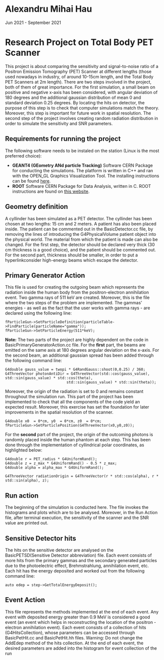 # Alexandru Mihai Hau
Jun 2021 - September 2021

# Research Project on Total Body PET Scanner

This project is about comparing the sensitivity and signal-to-noise ratio of a Positron Emission Tomography (PET) Scanner at different lengths (those used nowadays in industry, of around 10-15cm length, and the Total Body PET Scanners at 2m length). There are two steps involved in the project, both of them of great importance. For the first simulation, a small beam on positive and negative x-axis has been considered, with angular deviation of 180 degrees and the additional gaussian distribution of mean 0 and standard deviation 0.25 degrees. By locating the hits on detector, the purpose of this step is to check that computer simulations match the theory. Moreover, this step is important for future work in spatial resolution. The second step of the project involves creating random radiation distribution in order to simulate the sensitivity and SNR parameters.

## Requirements for running the project

The following software needs to be instaled on the station (Linux is the most preferred choice):

* **GEANT4 (GEometry ANd particle Tracking)** Software CERN Package for conducting the simulations. The platform is written in C++ and ran with the OPEN_GL Graphics Visualization Tool. The installing instructions can be found [here](https://geant4.web.cern.ch/support/getting_started).
* **ROOT** Software CERN Package for Data Analysis, written in C. ROOT instructions are found on  [this website](https://root.cern/install/).


## Geometry definition

A cyllinder has been simulated as a PET detector. The cyllinder has been chosen at two lengths: 15 cm and 2 meters. A patient has also been placed inside. The patient can be commented out in the BasicDetector.cc file, by removing the lines of introducing the G4PhysicalVolume patient object into the physical world. The material from which the patient is made can also be changed. For the first step, the detector should be declared very thick (30 cm thickness is a good choice), and the patient should be commented out. For the second part, thickness should be smaller, in order to put a hyperlinkconsider high-energy beams which escape the detector.

## Primary Generator Action

This file is used for creating the outgoing beam which represents the radiation inside the human body from the positron-electron annihilation event. Two gamma rays of 511 keV are created. Moreover, this is the file where the two steps of the problem are implemented. The gammas' energies - as well as the fact that the user works with gamma rays - are declared using the following line:

```
fParticleGun->SetParticleDefinition(particleTable->FindParticle(particleName="gamma"));
fParticleGun->SetParticleEnergy(511*keV);

```
**Note:** The two parts of the project are highly dependent on the code in BasicPrimaryGeneratorAction.cc file. For the **first** part, the beams are emitted on the same axis at 180 degrees angular deviation on the x-axis. For the second beam, an additional gaussian spread has been added through the following command line:

```
G4double gauss_value = twopi * G4RandGauss::shoot(0,0.25) / 360;
G4ThreeVector photonAntiDir = G4ThreeVector(std::cos(gauss_value), std::sin(gauss_value) * std::cos(theta),
  					        std::sin(gauss_value) * std::sin(theta));
``` 
Moreover, the origin of the radiation is set to 0 and remains constant throughout the simulation run. This part of the project has been implemented to check that all the components of the code yield an expected result. Moreover, this exercise has set the foundation for later improvements in the spatial resolution of the scanner.

```
G4double x0  = 0*cm, y0  = 0*cm, z0  = 0*cm;
fParticleGun->SetParticlePosition(G4ThreeVector(x0,y0,z0));

```
For the **second** part of the project, the origin of the outcoming photons is randomly placed inside the human phantom at each step. This has been done through the implementation of cyllindrical polar coordinates, as highlighted below:

```
G4double r = PET_radius * G4UniformRand();
G4double z = z_max * G4UniformRand() - 0.5 * z_max;
G4double alpha = alpha_max * G4UniformRand();

G4ThreeVector radiationOrigin = G4ThreeVector(r * std::cos(alpha), r * std::sin(alpha), z);
```
## Run action

The beginning of the simulation is conducted here. The file invokes the histograms and plots which are to be analysed. Moreover, in the Run Action file, after terminal execution, the sensitivity of the scanner and the SNR value are printed out. 

## Sensitive Detector hits

The hits on the sensitive detector are analysed on the BasicPETSD(Sensitive Detector abbreviation) file. Each event consists of more hits from the primary gammas and the secondary generated particles due to the photoelectric effect, Brehmstrahlung, annihilation event, etc. Each hit has the energy deposited and worked out from the following command line:

```
auto edep = step->GetTotalEnergyDeposit();

```

## Event Action

This file represents the methods implemented at the end of each event. Any event with deposited energy greater than 0.9 MeV is considered a good event (an event which helps in reconstructing the location of the positron - electron annihilation event). Each event consists of a collection of hits (G4HitsCollection), whose parameters can be accessed through BasicPetHit.cc and BasicPetHit.hh files. Warning: Do not change the AddEdep method of the hits collection. At the end of each event, the desired parameters are added into the histogram for event collection of the run
